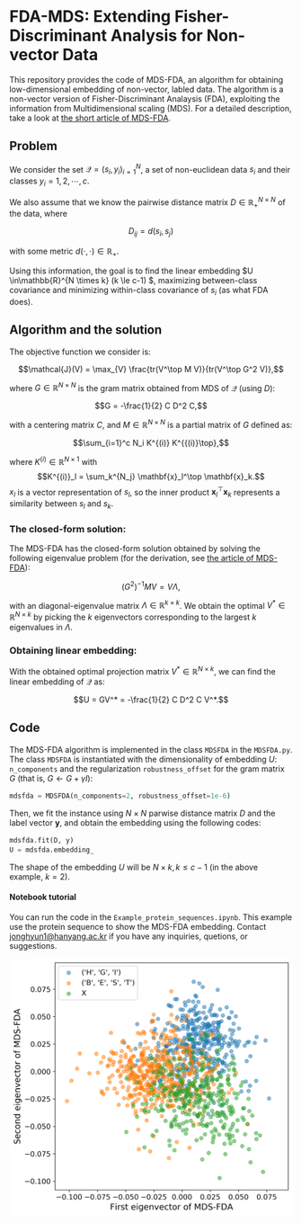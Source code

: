 # FDA-MDS: Extending Fisher-Discriminant Analysis for Non-vector Data

This repository provides the code of MDS-FDA, an algorithm for obtaining low-dimensional embedding of non-vector, labled data. The algorithm is a non-vector version of Fisher-Discriminant Analaysis (FDA), exploiting the information from Multidimensional scaling (MDS). For a detailed description, take a look at [the short article of MDS-FDA](https://github.com/JH-Won/MDS-FDA/blob/main/MDS-FDA.pdf).  

## Problem

We consider the set $\mathcal{Q} = {(s_i, y_i)}_{i=1}^{N}$, a set of non-euclidean data $s_i$ and their classes $y_i = 1,2,\cdots, c$. 

We also assume that we know the pairwise distance matrix $D \in\mathbb{R}_+^{N \times N}$ of the data, where

$$D_{ij} = d(s_i, s_j)$$ 

with some metric $d(\cdot, \cdot) \in \mathbb{R}_+$. 

Using this information, the goal is to find the linear embedding $U \in\mathbb{R}^{N \times k} (k \le c-1) $, maximizing between-class covariance and minimizing within-class covariance of $s_i$ (as what FDA does).


## Algorithm and the solution
The objective function we consider is:

$$\mathcal{J}(V) = \max_{V} \frac{tr(V^\top M V)}{tr(V^\top G^2 V)},$$

where $G\in\mathbb{R}^{N \times N}$ is the gram matrix obtained from MDS of $\mathcal{Q}$ (using $D$):

$$G = -\frac{1}{2} C D^2 C,$$ 

with a centering matrix $C,$ and $M \in\mathbb{R}^{N \times N}$ is a partial matrix of $G$ defined as:

$$\sum_{i=1}^c N_i  K^{(i)} K^{{(i)}\top},$$ 

where $K^{(i)} \in\mathbb{R}^{N \times 1}$ with $$K^{(i)}_l = \sum_k^{N_j} \mathbf{x}_l^\top \mathbf{x}_k.$$ $x_l$ is a vector representation of $s_l$, so the inner product $\mathbf{x}_l^\top \mathbf{x}_k$ represents a similarity between $s_l$ and $s_k$.


### The closed-form solution:
The MDS-FDA has the closed-form solution obtained by solving the following eigenvalue problem (for the derivation, see [the article of MDS-FDA](https://github.com/JH-Won/MDS-FDA/blob/main/MDS-FDA.pdf)):

$$ (G^2)^{-1} M V = V \Lambda,$$

with an diagonal-eigenvalue matrix $\Lambda \in \mathbb{R}^{k \times k}$. We obtain the optimal $V^*\in\mathbb{R}^{N \times k}$ by picking the $k$ eigenvectors corresponding to the largest $k$ eigenvalues in $\Lambda$.


### Obtaining linear embedding: 
With the obtained optimal projection matrix $V^*\in\mathbb{R}^{N \times k}$, we can find the linear embedding of $\mathcal{Q}$ as:

$$U = GV^* = -\frac{1}{2} C D^2 C V^*.$$


## Code

The MDS-FDA algorithm is implemented in the class `MDSFDA` in the `MDSFDA.py`. The class `MDSFDA` is instantiated with the dimensionality of embedding $U$: `n_components` and the regularization `robustness_offset` for the gram matrix $G$ (that is, $G \leftarrow G + \gamma I$):
```python
mdsfda = MDSFDA(n_components=2, robustness_offset=1e-6)
```
Then, we fit the instance using $N \times N$ parwise distance matrix $D$ and the label vector $\mathbf{y}$, and obtain the embedding using the following codes:
```python
mdsfda.fit(D, y)
U = mdsfda.embedding_
```
The shape of the embedding $U$ will be $N \times k, k \le c-1$ (in the above example, $k=2$).


#### Notebook tutorial

You can run the code in the `Example_protein_sequences.ipynb`. This example use the protein sequence to show the MDS-FDA embedding. Contact jonghyun1@hanyang.ac.kr if you have any inquiries, quetions, or suggestions.

![Example result of MDS-FDA](https://github.com/JH-Won/MDS-FDA/blob/main/example_embedding.png) 
